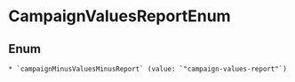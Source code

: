 
# CampaignValuesReportEnum

## Enum


    * `campaignMinusValuesMinusReport` (value: `"campaign-values-report"`)




